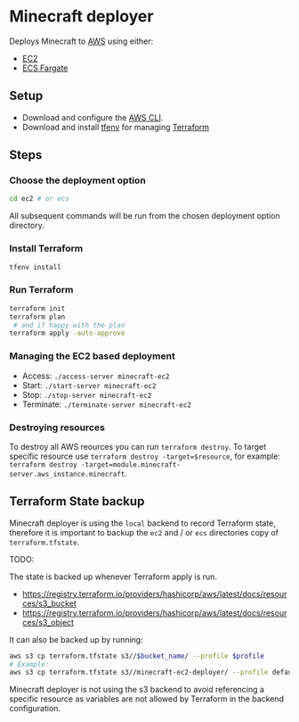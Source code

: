 # Minecraft deployer

Deploys Minecraft to [AWS](#) using either:

- [EC2](#)
- [ECS Fargate](#)

## Setup

- Download and configure the [AWS CLI](https://aws.amazon.com/cli/).
- Download and install [tfenv](https://github.com/tfutils/tfenv) for managing [Terraform](https://www.terraform.io/)

## Steps

### Choose the deployment option

```bash
cd ec2 # or ecs
```

All subsequent commands will be run from the chosen deployment option directory.

### Install Terraform

```bash
tfenv install
```

### Run Terraform

```bash
terraform init
terraform plan
 # and if happy with the plan
terraform apply -auto-approve
```

### Managing the EC2 based deployment

- Access: `./access-server minecraft-ec2`
- Start: `./start-server minecraft-ec2`
- Stop: `./stop-server minecraft-ec2`
- Terminate: `./terminate-server minecraft-ec2`

### Destroying resources

To destroy all AWS reources you can run `terraform destroy`. To target specific
resource use `terraform destroy -target=$resource`, for example:
`terraform destroy -target=module.minecraft-server.aws_instance.minecraft`.

## Terraform State backup

Minecraft deployer is using the `local` backend to record Terraform state,
therefore it is important to backup the `ec2` and / or `ecs` directories copy
of `terraform.tfstate`.

TODO:

The state is backed up whenever Terraform apply is run.

- https://registry.terraform.io/providers/hashicorp/aws/latest/docs/resources/s3_bucket
- https://registry.terraform.io/providers/hashicorp/aws/latest/docs/resources/s3_object

It can also be backed up by running:

```bash
aws s3 cp terraform.tfstate s3//$bucket_name/ --profile $profile
# Example:
aws s3 cp terraform.tfstate s3//minecraft-ec2-deployer/ --profile default
```

Minecraft deployer is not using the s3 backend to avoid referencing a specific resource
as variables are not allowed by Terraform in the backend configuration.
